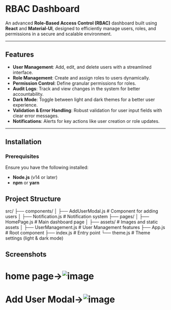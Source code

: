 # RBAC Dashboard

An advanced **Role-Based Access Control (RBAC)** dashboard built using **React** and **Material-UI**, designed to efficiently manage users, roles, and permissions in a secure and scalable environment.

---

## Features

- **User Management**: Add, edit, and delete users with a streamlined interface.
- **Role Management**: Create and assign roles to users dynamically.
- **Permission Control**: Define granular permissions for roles.
- **Audit Logs**: Track and view changes in the system for better accountability.
- **Dark Mode**: Toggle between light and dark themes for a better user experience.
- **Validation & Error Handling**: Robust validation for user input fields with clear error messages.
- **Notifications**: Alerts for key actions like user creation or role updates.

---

## Installation

### Prerequisites

Ensure you have the following installed:
- **Node.js** (v14 or later)
- **npm** or **yarn**
## Project Structure
src/
├── components/
│   ├── AddUserModal.js   # Component for adding users
│   ├── Notification.js   # Notification system
├── pages/
│   ├── HomePage.js       # Main dashboard page
│   ├── assets/           # Images and static assets
│   ├── UserManagement.js # User Management features
├── App.js                # Root component
├── index.js              # Entry point
└── theme.js              # Theme settings (light & dark mode)
## Screenshots
# home page->![image](https://github.com/user-attachments/assets/8df7f39f-b66b-4fd4-a12b-b49b418dea55)
# Add User Modal->![image](https://github.com/user-attachments/assets/123dfbb3-2f47-4fd1-bdd1-bd81d4bd50e4)


